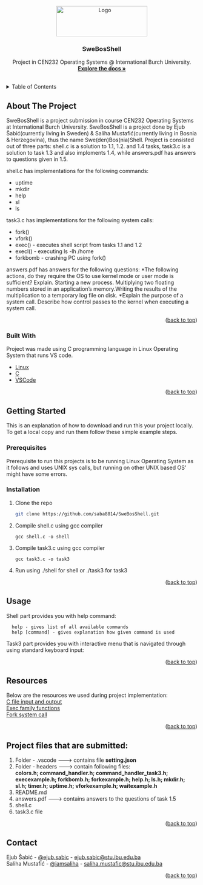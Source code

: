 <div id="top"></div>

<!-- PROJECT SHIELDS -->



<!-- PROJECT LOGO -->
<br />
<div align="center">
  <a href="https://github.com/saba8814/SweBosShell/">
    <img src="https://www.guninetwork.org/files/logo_22.png" alt="Logo" width="240" height="80">
  </a>

  <h3 align="center">SweBosShell</h3>
  <p align="center">
    Project in CEN232 Operating Systems @ International Burch University.
    <br />
    <a href="https://github.com/saba8814/SweBosShell"><strong>Explore the docs »</strong></a>
    <br />
    <br />
  </p>
</div>



<!-- TABLE OF CONTENTS -->
<details>
  <summary>Table of Contents</summary>
  <ol>
    <li>
      <a href="#about-the-project">About The Project</a>
      <ul>
        <li><a href="#built-with">Built With</a></li>
      </ul>
    </li>
    <li>
      <a href="#getting-started">Getting Started</a>
      <ul>
        <li><a href="#prerequisites">Prerequisites</a></li>
        <li><a href="#installation">Installation</a></li>
      </ul>
    </li>
    <li><a href="#usage">Usage</a></li>
    <li><a href="#resources">Resources</a></li> 
    <li><a href="#Project files that are submitted">Project files that are submitted</a></li>
    <li><a href="#contact">Contact</a></li>
  </ol>
</details>



<!-- ABOUT THE PROJECT -->
## About The Project

SweBosShell is a project submission in course CEN232 Operating Systems at International Burch University. SweBosShell is a project done by Ejub Šabić(currently living in Sweden) & Saliha Mustafić(currently living in Bosnia & Herzegovina), thus the name Swe(den)Bos(nia)Shell. Project is consisted out of three parts: shell.c is a solution to 1.1, 1.2. and 1.4 tasks, task3.c is a solution to task 1.3 and also imploments 1.4, while answers.pdf has answers to questions given in 1.5.

shell.c has implementations for the following commands:
* uptime
* mkdir
* help
* sl
* ls

task3.c has implementations for the following system calls:
* fork()
* vfork()
* exec() - executes shell script from tasks 1.1 and 1.2
* execl() - executing ls -lh /home
* forkbomb - crashing PC using fork()

answers.pdf has answers for the following questions:
*The following actions, do they require the OS to use kernel mode or user mode is sufficient? Explain. Starting a new process. Multiplying two floating numbers stored in an application’s memory.Writing the results of the multiplication to a temporary log file on disk.
*Explain the purpose of a system call. Describe how control passes to the kernel when executing a system call.

 
<p align="right">(<a href="#top">back to top</a>)</p>



### Built With

Project was made using C programming language in Linux Operating System that runs VS code.

* [Linux](https://www.linux.org/)
* [C](https://www.cprogramming.com/)
* [VSCode](https://code.visualstudio.com/)


<p align="right">(<a href="#top">back to top</a>)</p>



<!-- GETTING STARTED -->
## Getting Started

This is an explanation of how to download and run this your project locally.
To get a local copy and run them follow these simple example steps.

### Prerequisites

Prerequisite to run this projects is to be running Linux Operating System as it follows and uses UNIX sys calls, but running on other UNIX based OS' might have some errors.


### Installation

1. Clone the repo
   ```sh
   git clone https://github.com/saba8814/SweBosShell.git
   ```
2. Compile shell.c using gcc compiler
   ```
   gcc shell.c -o shell
   ```
3. Compile task3.c using gcc compiler
   ```
   gcc task3.c -o task3
   ```
4. Run using ./shell for shell or ./task3 for task3


<p align="right">(<a href="#top">back to top</a>)</p>



<!-- USAGE EXAMPLES -->
## Usage

Shell part provides you with help command:
 ```
   help - gives list of all available commands
   help [command] - gives explanation how given command is used
 ```
Task3 part provides you with interactive menu that is navigated through using standard keyboard input:



<p align="right">(<a href="#top">back to top</a>)</p>

<!-- RESOURCES -->
## Resources 

Below are the resources we used during project implementation: 
<br />
<a href="https://www.programiz.com/c-programming/c-file-input-output">C file input and output</a>
<br />
<a href="https://www.geeksforgeeks.org/exec-family-of-functions-in-c/">Exec family functions</a>
<br />
<a href="https://www.geeksforgeeks.org/fork-system-call/">Fork system call</a>


<p align="right">(<a href="#top">back to top</a>)</p>


<!-- FILES -->
## Project files that are submitted:

1. Folder - .vscode ---> contains file  <b> setting.json </b>
2. Folder - headers ---> contain following files:<br />
<b>colors.h; command_handler.h; command_handler_task3.h; execexample.h; forkbomb.h; forkexample.h; help.h; ls.h; mkdir.h; sl.h; timer.h; uptime.h; vforkexample.h; waitexample.h </b> <br />
3. README.md <br />
4. answers.pdf ---> contains answers to the questions of task 1.5 <br />
5. shell.c <br />
6. task3.c file 


<p align="right">(<a href="#top">back to top</a>)</p>


<!-- CONTACT -->
## Contact

Ejub Šabić - [@ejub.sabic](https://instagram.com/ejub.sabic) - ejub.sabic@stu.ibu.edu.ba 
<br>
Saliha Mustafić - [@iamsaliha](https://instagram.com/iamsaliha) - saliha.mustafic@stu.ibu.edu.ba


<p align="right">(<a href="#top">back to top</a>)</p>




<!-- MARKDOWN LINKS & IMAGES -->
<!-- https://www.markdownguide.org/basic-syntax/#reference-style-links -->
[contributors-shield]: https://img.shields.io/github/contributors/othneildrew/Best-README-Template.svg?style=for-the-badge
[contributors-url]: https://github.com/othneildrew/Best-README-Template/graphs/contributors
[forks-shield]: https://img.shields.io/github/forks/othneildrew/Best-README-Template.svg?style=for-the-badge
[forks-url]: https://github.com/othneildrew/Best-README-Template/network/members
[stars-shield]: https://img.shields.io/github/stars/othneildrew/Best-README-Template.svg?style=for-the-badge
[stars-url]: https://github.com/othneildrew/Best-README-Template/stargazers
[issues-shield]: https://img.shields.io/github/issues/othneildrew/Best-README-Template.svg?style=for-the-badge
[issues-url]: https://github.com/othneildrew/Best-README-Template/issues
[license-shield]: https://img.shields.io/github/license/othneildrew/Best-README-Template.svg?style=for-the-badge
[license-url]: https://github.com/othneildrew/Best-README-Template/blob/master/LICENSE.txt
[linkedin-shield]: https://img.shields.io/badge/-LinkedIn-black.svg?style=for-the-badge&logo=linkedin&colorB=555
[linkedin-url]: https://linkedin.com/in/othneildrew
[product-screenshot]: images/screenshot.png
